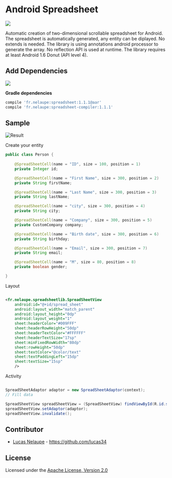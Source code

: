 # Android Spreadsheet

<img src='https://travis-ci.org/lucas34/android-spreadsheet-lib.svg?branch=master'>

Automatic creation of two-dimensional scrollable spreadsheet for Android.
The spreadsheet is automatically generated, any entity can be diplayed. No extends is needed. The library is using annotations android processor to generate the array. No reflection API is used at runtime. 
The library requires at least Android 1.6 Donut (API level 4).

## Add Dependencies

<a href='http://search.maven.org/#search%7Cga%7C1%7Cg%3A%22fr.nelaupe%22%20AND%20a%3A%22spreadsheet%22'><img src='http://img.shields.io/maven-central/v/fr.nelaupe/spreadsheet.svg'></a>

**Gradle dependencies**

``` groovy
compile 'fr.nelaupe:spreadsheet:1.1.1@aar'
compile 'fr.nelaupe:spreadsheet-compiler:1.1.1'
```

## Sample

![Result](https://github.com/lucas34/android-spreadsheet-lib/blob/master/image/sample.gif)

Create your entity

``` java
public class Person {
	
    @SpreadSheetCell(name = "ID", size = 100, position = 1)
    private Integer id;

    @SpreadSheetCell(name = "First Name", size = 300, position = 2)
    private String firstName;

    @SpreadSheetCell(name = "Last Name", size = 300, position = 3)
    private String lastName;

    @SpreadSheetCell(name = "city", size = 300, position = 4)
    private String city;

    @SpreadSheetCell(name = "Company", size = 300, position = 5)
    private CustomCompany company;

    @SpreadSheetCell(name = "Birth date", size = 300, position = 6)
    private String birthday;

    @SpreadSheetCell(name = "Email", size = 300, position = 7)
    private String email;

    @SpreadSheetCell(name = "M", size = 80, position = 8)
    private boolean gender;

}

```

Layout
``` xml

<fr.nelaupe.spreadsheetlib.SpreadSheetView
	android:id="@+id/spread_sheet"
    android:layout_width="match_parent"
    android:layout_height="0dp"
    android:layout_weight="1"
    sheet:headerColor="#009FFF"
    sheet:headerRowHeight="50dp"
    sheet:headerTextColor="#FFFFFF"
    sheet:headerTextSize="17sp"
    sheet:minFixedRowWidth="80dp"
    sheet:rowHeight="50dp"
    sheet:textColor="@color/text"
    sheet:textPaddingLeft="15dp"
    sheet:textSize="15sp"
    />
```

Activity 

``` java

SpreadSheetAdaptor adaptor = new SpreadSheetAdaptor(context);
// Fill data

SpreadSheetView spreadSheetView = (SpreadSheetView) findViewById(R.id.spread_sheet);
spreadSheetView.setAdaptor(adaptor);
spreadSheetView.invalidate();

```


## Contributor

* [Lucas Nelaupe](http://www.lucas-nelaupe.fr/) - <https://github.com/lucas34>

## License

Licensed under the [Apache License, Version 2.0](http://www.apache.org/licenses/LICENSE-2.0.html)
